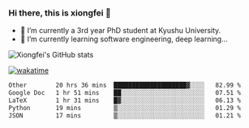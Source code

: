 ### Hi there, this is xiongfei 👋


- 🔭 I’m currently a 3rd year PhD student at Kyushu University.
- 🌱 I’m currently learning software engineering, deep learning...

<!--
**X1on9f31/X1on9f31** is a ✨ _special_ ✨ repository because its `README.md` (this file) appears on your GitHub profile.
Here are some ideas to get you started:
-->

![Xiongfei's GitHub stats](https://github-readme-stats.vercel.app/api?username=X1on9f31)


[![wakatime](https://wakatime.com/badge/user/9e8d5516-d162-43e7-9563-87295d455a71.svg)](https://wakatime.com/@9e8d5516-d162-43e7-9563-87295d455a71)

<!--START_SECTION:waka-->

```txt
Other        20 hrs 36 mins  ████████████████████▓░░░░   82.99 %
Google Doc   1 hr 51 mins    ██░░░░░░░░░░░░░░░░░░░░░░░   07.51 %
LaTeX        1 hr 31 mins    █▓░░░░░░░░░░░░░░░░░░░░░░░   06.13 %
Python       19 mins         ▒░░░░░░░░░░░░░░░░░░░░░░░░   01.29 %
JSON         17 mins         ▒░░░░░░░░░░░░░░░░░░░░░░░░   01.21 %
```

<!--END_SECTION:waka-->

